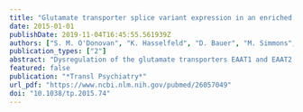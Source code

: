 ```yaml
---
title: "Glutamate transporter splice variant expression in an enriched pyramidal cell population in schizophrenia"
date: 2015-01-01
publishDate: 2019-11-04T16:45:55.561939Z
authors: ["S. M. O'Donovan", "K. Hasselfeld", "D. Bauer", "M. Simmons", "P. Roussos", "V. Haroutunian", "J. H. Meador-Woodruff", "R. E. McCullumsmith"]
publication_types: ["2"]
abstract: "Dysregulation of the glutamate transporters EAAT1 and EAAT2 and their isoforms have been implicated in schizophrenia. EAAT1 and EAAT2 expression has been studied in different brain regions but the prevalence of astrocytic glutamate transporter expression masks the more subtle changes in excitatory amino acid transporters (EAATs) isoforms in neurons in the cortex. Using laser capture microdissection, pyramidal neurons were cut from the anterior cingulate cortex of postmortem schizophrenia (n = 20) and control (n = 20) subjects. The messenger RNA (mRNA) levels of EAAT1, EAAT2 and the splice variants EAAT1 exon9skipping, EAAT2 exon9skipping and EAAT2b were analyzed by real time PCR (RT-PCR) in an enriched population of neurons. Region-level expression of these transcripts was measured in postmortem schizophrenia (n = 25) and controls (n = 25). The relationship between selected EAAT polymorphisms and EAAT splice variant expression was also explored. Anterior cingulate cortex pyramidal cell expression of EAAT2b mRNA was increased (P < 0.001; 67%) in schizophrenia subjects compared with controls. There was no significant change in other EAAT variants. EAAT2 exon9skipping mRNA was increased (P < 0.05; 38%) at region level in the anterior cingulate cortex with no significant change in other EAAT variants at region level. EAAT2 single-nucleotide polymorphisms were significantly associated with changes in EAAT2 isoform expression. Haloperidol decanoate-treated animals, acting as controls for possible antipsychotic effects, did not have significantly altered neuronal EAAT2b mRNA levels. The novel finding that EAAT2b levels are increased in populations of anterior cingulate cortex pyramidal cells further demonstrates a role for neuronal glutamate transporter splice variant expression in schizophrenia."
featured: false
publication: "*Transl Psychiatry*"
url_pdf: "https://www.ncbi.nlm.nih.gov/pubmed/26057049"
doi: "10.1038/tp.2015.74"
---
```


